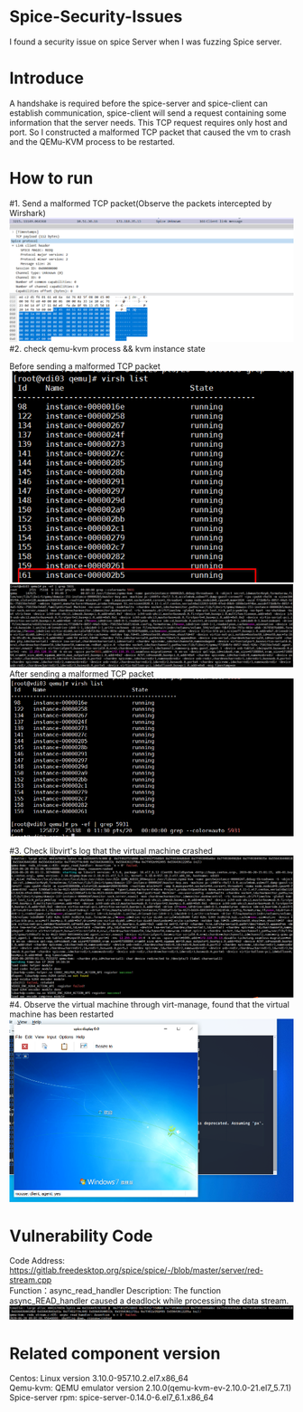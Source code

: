 Spice-Security-Issues
===
I found a security issue on spice Server when I was fuzzing Spice server.

Introduce
===
  A handshake is required before the spice-server and spice-client can establish communication, spice-client will send a request containing some information that the server needs. This TCP request requires only host and port. So I constructed a malformed TCP packet that caused the vm to crash and the QEMu-KVM process to be restarted.
  
How to run
===
#1. Send a malformed TCP packet(Observe the packets intercepted by Wirshark)
  ![](https://github.com/zelat/spice-security-issues/raw/master/Pictures/2020-06-29_105113.png)
#2. check qemu-kvm process && kvm instance state
  
  Before sending a malformed TCP packet<br>
  ![](https://github.com/zelat/spice-security-issues/raw/master/Pictures/2020-06-29_112749.png)
  ![](https://github.com/zelat/spice-security-issues/raw/master/Pictures/2020-06-29_110811.png)
  After sending a malformed TCP packet <br>
  ![](https://github.com/zelat/spice-security-issues/raw/master/Pictures/2020-06-29_113008.png)

#3. Check libvirt's log that the virtual machine crashed
  ![](https://github.com/zelat/spice-security-issues/raw/master/Pictures/2020-06-28_170135.png)
#4. Observe the virtual machine through virt-manage, found that the virtual machine has been restarted
  ![](https://github.com/zelat/spice-security-issues/raw/master/Pictures/2020-06-29_114745.png)

Vulnerability Code
===
  Code Address: https://gitlab.freedesktop.org/spice/spice/-/blob/master/server/red-stream.cpp<br>
  Function：async_read_handler 
  Description: The function async_READ_handler caused a deadlock while processing the data stream.
  ![](https://github.com/zelat/spice-security-issues/raw/master/Pictures/2020-06-29_124526.png)
  
Related component version
===
  Centos: Linux version 3.10.0-957.10.2.el7.x86_64<br>
  Qemu-kvm: QEMU emulator version 2.10.0(qemu-kvm-ev-2.10.0-21.el7_5.7.1)<br>
  Spice-server rpm: spice-server-0.14.0-6.el7_6.1.x86_64<br>
